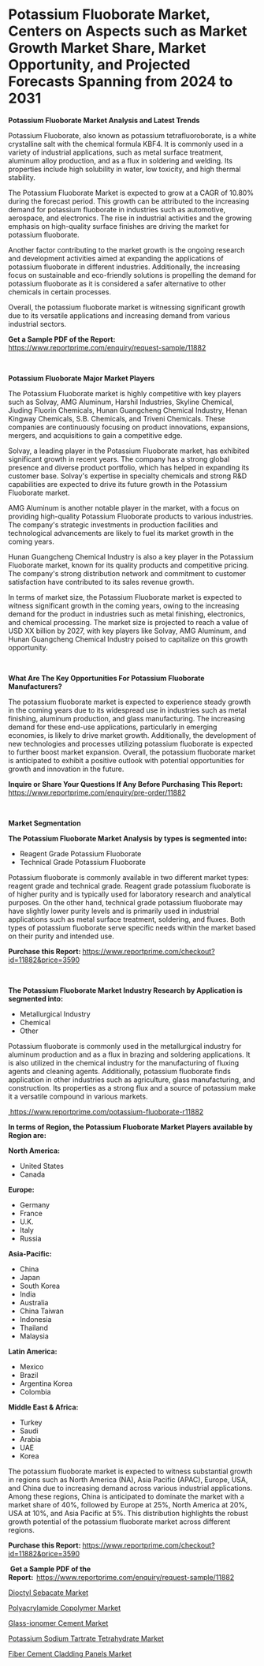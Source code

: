 <p><h1>Potassium Fluoborate Market, Centers on Aspects such as Market Growth Market Share, Market Opportunity, and Projected Forecasts Spanning from 2024 to 2031</h1></p><p><strong>Potassium Fluoborate Market Analysis and Latest Trends</strong></p>
<p><p>Potassium Fluoborate, also known as potassium tetrafluoroborate, is a white crystalline salt with the chemical formula KBF4. It is commonly used in a variety of industrial applications, such as metal surface treatment, aluminum alloy production, and as a flux in soldering and welding. Its properties include high solubility in water, low toxicity, and high thermal stability.</p><p>The Potassium Fluoborate Market is expected to grow at a CAGR of 10.80% during the forecast period. This growth can be attributed to the increasing demand for potassium fluoborate in industries such as automotive, aerospace, and electronics. The rise in industrial activities and the growing emphasis on high-quality surface finishes are driving the market for potassium fluoborate.</p><p>Another factor contributing to the market growth is the ongoing research and development activities aimed at expanding the applications of potassium fluoborate in different industries. Additionally, the increasing focus on sustainable and eco-friendly solutions is propelling the demand for potassium fluoborate as it is considered a safer alternative to other chemicals in certain processes.</p><p>Overall, the potassium fluoborate market is witnessing significant growth due to its versatile applications and increasing demand from various industrial sectors.</p></p>
<p><strong>Get a Sample PDF of the Report:&nbsp;</strong> <a href="https://www.reportprime.com/enquiry/request-sample/11882">https://www.reportprime.com/enquiry/request-sample/11882</a></p>
<p>&nbsp;</p>
<p><strong>Potassium Fluoborate Major Market Players</strong></p>
<p><p>The Potassium Fluoborate market is highly competitive with key players such as Solvay, AMG Aluminum, Harshil Industries, Skyline Chemical, Jiuding Fluorin Chemicals, Hunan Guangcheng Chemical Industry, Henan Kingway Chemicals, S.B. Chemicals, and Triveni Chemicals. These companies are continuously focusing on product innovations, expansions, mergers, and acquisitions to gain a competitive edge. </p><p>Solvay, a leading player in the Potassium Fluoborate market, has exhibited significant growth in recent years. The company has a strong global presence and diverse product portfolio, which has helped in expanding its customer base. Solvay's expertise in specialty chemicals and strong R&D capabilities are expected to drive its future growth in the Potassium Fluoborate market.</p><p>AMG Aluminum is another notable player in the market, with a focus on providing high-quality Potassium Fluoborate products to various industries. The company's strategic investments in production facilities and technological advancements are likely to fuel its market growth in the coming years.</p><p>Hunan Guangcheng Chemical Industry is also a key player in the Potassium Fluoborate market, known for its quality products and competitive pricing. The company's strong distribution network and commitment to customer satisfaction have contributed to its sales revenue growth.</p><p>In terms of market size, the Potassium Fluoborate market is expected to witness significant growth in the coming years, owing to the increasing demand for the product in industries such as metal finishing, electronics, and chemical processing. The market size is projected to reach a value of USD XX billion by 2027, with key players like Solvay, AMG Aluminum, and Hunan Guangcheng Chemical Industry poised to capitalize on this growth opportunity.</p></p>
<p>&nbsp;</p>
<p><strong>What Are The Key Opportunities For Potassium Fluoborate Manufacturers?</strong></p>
<p><p>The potassium fluoborate market is expected to experience steady growth in the coming years due to its widespread use in industries such as metal finishing, aluminum production, and glass manufacturing. The increasing demand for these end-use applications, particularly in emerging economies, is likely to drive market growth. Additionally, the development of new technologies and processes utilizing potassium fluoborate is expected to further boost market expansion. Overall, the potassium fluoborate market is anticipated to exhibit a positive outlook with potential opportunities for growth and innovation in the future.</p></p>
<p><strong>Inquire or Share Your Questions If Any Before Purchasing This Report:</strong> <a href="https://www.reportprime.com/enquiry/pre-order/11882">https://www.reportprime.com/enquiry/pre-order/11882</a></p>
<p>&nbsp;</p>
<p><strong>Market Segmentation</strong></p>
<p><strong>The Potassium Fluoborate Market Analysis by types is segmented into:</strong></p>
<p><ul><li>Reagent Grade Potassium Fluoborate</li><li>Technical Grade Potassium Fluoborate</li></ul></p>
<p><p>Potassium fluoborate is commonly available in two different market types: reagent grade and technical grade. Reagent grade potassium fluoborate is of higher purity and is typically used for laboratory research and analytical purposes. On the other hand, technical grade potassium fluoborate may have slightly lower purity levels and is primarily used in industrial applications such as metal surface treatment, soldering, and fluxes. Both types of potassium fluoborate serve specific needs within the market based on their purity and intended use.</p></p>
<p><strong>Purchase this Report:&nbsp;</strong><a href="https://www.reportprime.com/checkout?id=11882&price=3590">https://www.reportprime.com/checkout?id=11882&price=3590</a></p>
<p>&nbsp;</p>
<p><strong>The Potassium Fluoborate Market Industry Research by Application is segmented into:</strong></p>
<p><ul><li>Metallurgical Industry</li><li>Chemical</li><li>Other</li></ul></p>
<p><p>Potassium fluoborate is commonly used in the metallurgical industry for aluminum production and as a flux in brazing and soldering applications. It is also utilized in the chemical industry for the manufacturing of fluxing agents and cleaning agents. Additionally, potassium fluoborate finds application in other industries such as agriculture, glass manufacturing, and construction. Its properties as a strong flux and a source of potassium make it a versatile compound in various markets.</p></p>
<p><a href="https://www.reportprime.com/potassium-fluoborate-r11882">&nbsp;https://www.reportprime.com/potassium-fluoborate-r11882</a></p>
<p><strong>In terms of Region, the Potassium Fluoborate Market Players available by Region are:</strong></p>
<p>
    <p> <strong> North America: </strong>
        <ul>
            <li>United States</li>
            <li>Canada</li>
        </ul>
        </p> 
    <p> <strong> Europe: </strong>
        <ul>
            <li>Germany</li>
            <li>France</li>
            <li>U.K.</li>
            <li>Italy</li>
            <li>Russia</li>
        </ul>
        </p> 
    <p> <strong> Asia-Pacific: </strong>
        <ul>
            <li>China</li>
            <li>Japan</li>
            <li>South Korea</li>
            <li>India</li>
            <li>Australia</li>
            <li>China Taiwan</li>
            <li>Indonesia</li>
            <li>Thailand</li>
            <li>Malaysia</li>
        </ul>
        </p> 
    <p> <strong> Latin America: </strong>
        <ul>
            <li>Mexico</li>
            <li>Brazil</li>
            <li>Argentina Korea</li>
            <li>Colombia</li>
        </ul>
        </p> 
    <p> <strong> Middle East & Africa: </strong>
        <ul>
            <li>Turkey</li>
            <li>Saudi</li>
            <li>Arabia</li>
            <li>UAE</li>
            <li>Korea</li>
        </ul>
    </p>
    </p>
<p><p>The potassium fluoborate market is expected to witness substantial growth in regions such as North America (NA), Asia Pacific (APAC), Europe, USA, and China due to increasing demand across various industrial applications. Among these regions, China is anticipated to dominate the market with a market share of 40%, followed by Europe at 25%, North America at 20%, USA at 10%, and Asia Pacific at 5%. This distribution highlights the robust growth potential of the potassium fluoborate market across different regions.</p></p>
<p><strong>Purchase this Report: </strong><a href="https://www.reportprime.com/checkout?id=11882&price=3590">https://www.reportprime.com/checkout?id=11882&price=3590</a></p>
<p>&nbsp;<strong>Get a Sample PDF of the Report:&nbsp;&nbsp;</strong><a href="https://www.reportprime.com/enquiry/request-sample/11882">https://www.reportprime.com/enquiry/request-sample/11882</a></p>
<p><strong></strong></p>
<p><p><a href="https://github.com/sardarp081/Market-Research-Report-List-2/blob/main/dioctyl-sebacate-market.md">Dioctyl Sebacate Market</a></p><p><a href="https://github.com/gcimaudf65/Market-Research-Report-List-2/blob/main/polyacrylamide-copolymer-market.md">Polyacrylamide Copolymer Market</a></p><p><a href="https://issuu.com/reportprime-2/docs/glass-ionomer-cement-market-size-20_2d4d045ba100f0">Glass-ionomer Cement Market</a></p><p><a href="https://github.com/susanjprice2023/Market-Research-Report-List-2/blob/main/potassium-sodium-tartrate-tetrahydrate-market.md">Potassium Sodium Tartrate Tetrahydrate Market</a></p><p><a href="https://github.com/dmmanir420/Market-Research-Report-List-2/blob/main/fiber-cement-cladding-panels-market.md">Fiber Cement Cladding Panels Market</a></p></p>